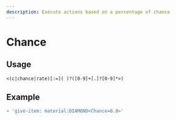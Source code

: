 ```yaml
---
description: Execute actions based on a percentage of chance
---
```


# Chance

## Usage

```text
<(c|chance|rate)[:=]( )?([0-9]+[.]?[0-9]*>)
```

## Example

```yaml
- 'give-item: material:DIAMOND<Chance=0.8>'
```

